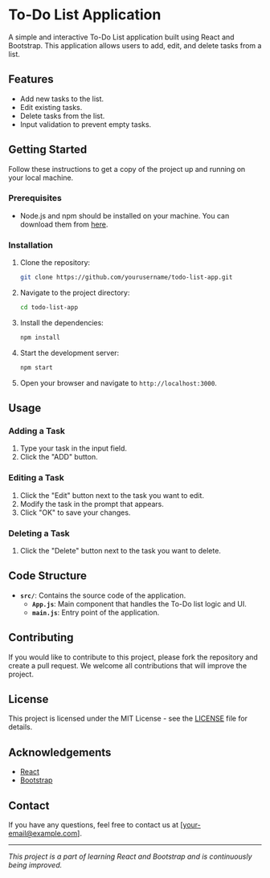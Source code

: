 # To-Do List Application

A simple and interactive To-Do List application built using React and Bootstrap. This application allows users to add, edit, and delete tasks from a list.

## Features

- Add new tasks to the list.
- Edit existing tasks.
- Delete tasks from the list.
- Input validation to prevent empty tasks.

## Getting Started

Follow these instructions to get a copy of the project up and running on your local machine.

### Prerequisites

- Node.js and npm should be installed on your machine. You can download them from [here](https://nodejs.org/).

### Installation

1. Clone the repository:

    ```sh
    git clone https://github.com/yourusername/todo-list-app.git
    ```

2. Navigate to the project directory:

    ```sh
    cd todo-list-app
    ```

3. Install the dependencies:

    ```sh
    npm install
    ```

4. Start the development server:

    ```sh
    npm start
    ```

5. Open your browser and navigate to `http://localhost:3000`.

## Usage

### Adding a Task

1. Type your task in the input field.
2. Click the "ADD" button.

### Editing a Task

1. Click the "Edit" button next to the task you want to edit.
2. Modify the task in the prompt that appears.
3. Click "OK" to save your changes.

### Deleting a Task

1. Click the "Delete" button next to the task you want to delete.

## Code Structure

- **`src/`**: Contains the source code of the application.
  - **`App.js`**: Main component that handles the To-Do list logic and UI.
  - **`main.js`**: Entry point of the application.

## Contributing

If you would like to contribute to this project, please fork the repository and create a pull request. We welcome all contributions that will improve the project.

## License

This project is licensed under the MIT License - see the [LICENSE](LICENSE) file for details.

## Acknowledgements

- [React](https://reactjs.org/)
- [Bootstrap](https://getbootstrap.com/)

## Contact

If you have any questions, feel free to contact us at [your-email@example.com].

---

*This project is a part of learning React and Bootstrap and is continuously being improved.*
